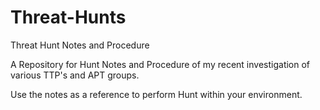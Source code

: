 # Threat-Hunts

Threat Hunt Notes and Procedure

A Repository for Hunt Notes and Procedure of my recent investigation of various TTP's and APT groups.

Use the notes as a reference to perform Hunt within your environment.

